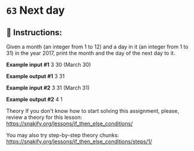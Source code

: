# `63` Next day

## 📝 Instructions:

Given a month (an integer from 1 to 12) and a day in it (an integer from 1 to 31) in the year 2017, print the month and the day of the next day to it.

**Example input #1**
3
30
(March 30)

**Example output #1**
3
31

**Example input #2**
3
31
(March 31)

**Example output #2**
4
1

Theory
If you don't know how to start solving this assignment, please, review a theory for this lesson:
https://snakify.org/lessons/if_then_else_conditions/ 

You may also try step-by-step theory chunks:
https://snakify.org/lessons/if_then_else_conditions/steps/1/